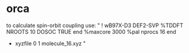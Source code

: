 # orca
to calculate spin-orbit coupling use:
"
! wB97X-D3 DEF2-SVP
%TDDFT  NROOTS  10
        DOSOC   TRUE
end
%maxcore 3000
%pal
nprocs 16
end
* xyzfile 0 1 molecule_16.xyz
   "
